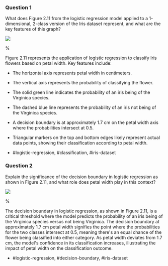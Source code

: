 ### Question 1
What does Figure 2.11 from the logistic regression model applied to a 1-dimensional, 2-class version of the Iris dataset represent, and what are the key features of this graph?

![](https://cdn.mathpix.com/cropped/2024_06_13_ecbdc63aa9b6dbee5100g-1.jpg?height=344&width=982&top_left_y=218&top_left_x=524)

%

Figure 2.11 represents the application of logistic regression to classify Iris flowers based on petal width. Key features include:

- The horizontal axis represents petal width in centimeters.
- The vertical axis represents the probability of classifying the flower.
- The solid green line indicates the probability of an iris being of the Virginica species.
- The dashed blue line represents the probability of an iris not being of the Virginica species.
- A decision boundary is at approximately 1.7 cm on the petal width axis where the probabilities intersect at 0.5.
- Triangular markers on the top and bottom edges likely represent actual data points, showing their classification according to petal width.

- #logistic-regression, #classification, #iris-dataset

### Question 2
Explain the significance of the decision boundary in logistic regression as shown in Figure 2.11, and what role does petal width play in this context?

![](https://cdn.mathpix.com/cropped/2024_06_13_ecbdc63aa9b6dbee5100g-1.jpg?height=344&width=982&top_left_y=218&top_left_x=524)

%

The decision boundary in logistic regression, as shown in Figure 2.11, is a critical threshold where the model predicts the probability of an iris being of the Virginica species versus not being Virginica. The decision boundary at approximately 1.7 cm petal width signifies the point where the probabilities for the two classes intersect at 0.5, meaning there's an equal chance of the flower being classified into either category. As petal width deviates from 1.7 cm, the model's confidence in its classification increases, illustrating the impact of petal width on the classification outcome.

- #logistic-regression, #decision-boundary, #iris-dataset